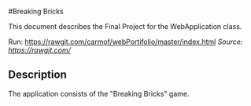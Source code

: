 #Breaking Bricks


This document describes the Final Project for the WebApplication class.

Run: https://rawgit.com/carmof/webPortifolio/master/index.html
*Source: https://rawgit.com/*

## Description

The application consists of the "Breaking Bricks" game.




